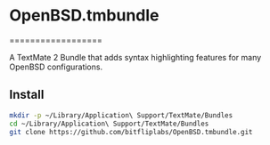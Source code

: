 # OpenBSD.tmbundle
==================

A TextMate 2 Bundle that adds syntax highlighting features for many OpenBSD configurations.

Install
-------

```sh
mkdir -p ~/Library/Application\ Support/TextMate/Bundles
cd ~/Library/Application\ Support/TextMate/Bundles
git clone https://github.com/bitfliplabs/OpenBSD.tmbundle.git
```
